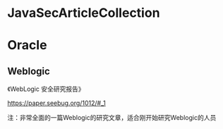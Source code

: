 # JavaSecArticleCollection

# Oracle

## Weblogic

《WebLogic 安全研究报告》

https://paper.seebug.org/1012/#_1

注：非常全面的一篇Weblogic的研究文章，适合刚开始研究Weblogic的人员



